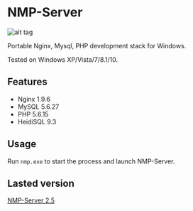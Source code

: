 # NMP-Server
![alt tag](https://a.fsdn.com/con/app/proj/nmpserver/screenshots/nmp.png)

Portable Nginx, Mysql, PHP development stack for Windows.

Tested on Windows XP/Vista/7/8.1/10.

Features
--------
- Nginx 1.9.6
- MySQL 5.6.27
- PHP 5.6.15
- HeidiSQL 9.3

Usage
-----
Run ``nmp.exe`` to start the process and launch NMP-Server.

Lasted version
--------------
[NMP-Server 2.5](https://github.com/kitten13/NMP-Server)
